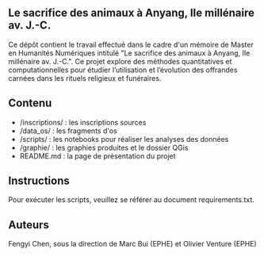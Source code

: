 ## Le sacrifice des animaux à Anyang, IIe millénaire av. J.-C.

Ce dépôt contient le travail effectué dans le cadre d'un mémoire de Master en Humanités Numériques intitulé "Le sacrifice des animaux à Anyang, IIe millénaire av. J.-C.". Ce projet explore des méthodes quantitatives et computationnelles pour étudier l’utilisation et l’évolution des offrandes carnées dans les rituels religieux et funéraires.

## Contenu
- /inscriptions/ : les inscriptions sources
- /data_os/ : les fragments d'os
- /scripts/ : les notebooks pour réaliser les analyses des données
- /graphie/ : les graphies produites et le dossier QGis
- README.md : la page de présentation du projet

## Instructions
Pour exécuter les scripts, veuillez se référer au document requirements.txt.

## Auteurs
Fengyi Chen, sous la direction de Marc Bui (EPHE) et Olivier Venture (EPHE)


